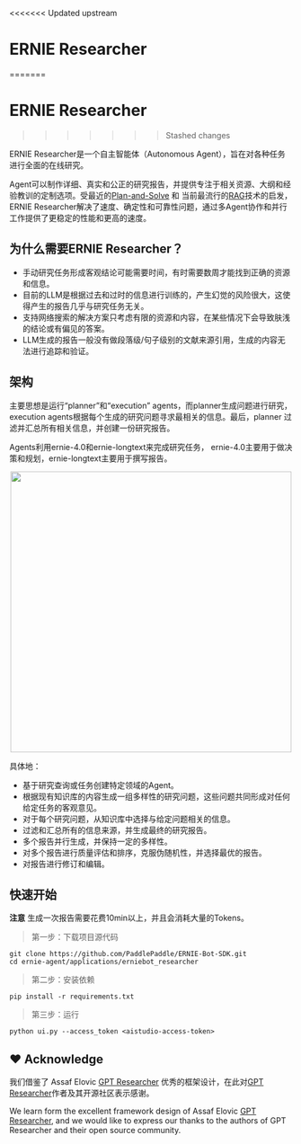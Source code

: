 <<<<<<< Updated upstream
# ERNIE Researcher
=======
# ERNIE Researcher
>>>>>>> Stashed changes

ERNIE Researcher是一个自主智能体（Autonomous Agent），旨在对各种任务进行全面的在线研究。

Agent可以制作详细、真实和公正的研究报告，并提供专注于相关资源、大纲和经验教训的定制选项。受最近的[Plan-and-Solve](https://arxiv.org/abs/2305.04091) 和 当前最流行的[RAG](https://arxiv.org/abs/2005.11401)技术的启发， ERNIE Researcher解决了速度、确定性和可靠性问题，通过多Agent协作和并行工作提供了更稳定的性能和更高的速度。

## 为什么需要ERNIE Researcher？

+ 手动研究任务形成客观结论可能需要时间，有时需要数周才能找到正确的资源和信息。
+ 目前的LLM是根据过去和过时的信息进行训练的，产生幻觉的风险很大，这使得产生的报告几乎与研究任务无关。
+ 支持网络搜索的解决方案只考虑有限的资源和内容，在某些情况下会导致肤浅的结论或有偏见的答案。
+ LLM生成的报告一般没有做段落级/句子级别的文献来源引用，生成的内容无法进行追踪和验证。

## 架构

主要思想是运行“planner”和“execution” agents，而planner生成问题进行研究，execution agents根据每个生成的研究问题寻求最相关的信息。最后，planner 过滤并汇总所有相关信息，并创建一份研究报告。

Agents利用ernie-4.0和ernie-longtext来完成研究任务， ernie-4.0主要用于做决策和规划，ernie-longtext主要用于撰写报告。


<div align="center">
    <img src="https://github.com/PaddlePaddle/ERNIE-Bot-SDK/assets/12107462/a265ff50-eab1-41bb-9291-6f4b6c6597cf" width="500px">
</div>

具体地：

+ 基于研究查询或任务创建特定领域的Agent。
+ 根据现有知识库的内容生成一组多样性的研究问题，这些问题共同形成对任何给定任务的客观意见。
+ 对于每个研究问题，从知识库中选择与给定问题相关的信息。
+ 过滤和汇总所有的信息来源，并生成最终的研究报告。
+ 多个报告并行生成，并保持一定的多样性。
+ 对多个报告进行质量评估和排序，克服伪随机性，并选择最优的报告。
+ 对报告进行修订和编辑。


## 快速开始

**注意** 生成一次报告需要花费10min以上，并且会消耗大量的Tokens。

> 第一步：下载项目源代码

```
git clone https://github.com/PaddlePaddle/ERNIE-Bot-SDK.git
cd ernie-agent/applications/erniebot_researcher
```

> 第二步：安装依赖

```
pip install -r requirements.txt
```

> 第三步：运行

```
python ui.py --access_token <aistudio-access-token>
```



## :heart: Acknowledge
我们借鉴了 Assaf Elovic [GPT Researcher](https://github.com/assafelovic/gpt-researcher) 优秀的框架设计，在此对[GPT Researcher](https://github.com/assafelovic/gpt-researcher)作者及其开源社区表示感谢。

We learn form the excellent framework design of Assaf Elovic [GPT Researcher](https://github.com/assafelovic/gpt-researcher), and we would like to express our thanks to the authors of GPT Researcher and their open source community.

